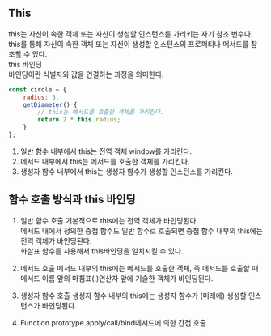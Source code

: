## This
this는 자신이 속한 객체 또는 자신이 생성할 인스턴스를 가리키는 자기 참조 변수다. this를 통해 자신이 속한 객체 또는 자신이 생성할 인스턴스의 프로퍼티나 메서드를 참조할 수 있다. <br/>
this 바인딩<br/>
바인딩이란 식별자와 값을 연결하는 과정을 의미한다. 
```javascript
const circle = {
    radius: 5,
    getDiameter() {
        // this는 메서드를 호출한 객체를 가리킨다. 
        return 2 * this.radius;
    }
};
```
1. 일반 함수 내부에서 this는 전역 객체 window를 가리킨다. 
2. 메서드 내부에서 this는 메서드를 호출한 객체를 가리킨다. 
3. 생성자 함수 내부에서 this는 생성자 함수가 생성할 인스턴스를 가리킨다. 

## 함수 호출 방식과 this 바인딩
1. 일반 함수 호출 
기본적으로 this에는 전역 객체가 바인딩된다. <br/>
메서드 내에서 정의한 중첩 함수도 일반 함수로 호출되면 중첩 함수 내부의 this에는 전역 객체가 바인딩된다. <br/>
화살표 함수를 사용해서 this바인딩을 일치시킬 수 있다.<br/>

2. 메서드 호출
메서드 내부의 this에는 메서드를 호출한 객체, 즉 메서드를 호출할 때 메서드 이름 앞의 마침표(.)연산자 앞에 기술한 객체가 바인딩된다.
3. 생성자 함수 호출
생성자 함수 내부의 this에는 생성자 함수가 (미래에) 생성할 인스턴스가 바인딩된다. 
4. Function.prototype.apply/call/bind메서드에 의한 간접 호출<br/>
